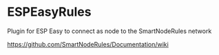 # ESPEasyRules

Plugin for ESP Easy to connect as node to the SmartNodeRules network

https://github.com/SmartNodeRules/Documentation/wiki
